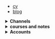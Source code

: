 * [cv](https://cv.iamv.ir)
* [blog](https://blog.iamv.ir)


<details>
<summary>
 <b>Channels</b>
</summary>
 
* [جالینوکس](https://t.me/jalinux) telegram channel, python minimal tips and tricks
* [البشه](https://t.me/bash_mash) telegram channel bash scripting tips and tricks 
* [Youtube](https://www.youtube.com/channel/UCc95fLUDogjmPlRwz2MZGNA)

</details>


<details>
<summary>
 <b>courses and notes</b>
</summary>
 
* [python notes](https://py.iamv.ir)
* [bash scripting notes](https://iamv.ir/bash)
* [awk scripting notes](https://iamv.ir/awk-wow)
* python courses (Tehran Institute of Technology)
  * [repositories](https://github.com/pymft)
  * [site](http://mft-python.ir)
  * [homeworks and assignments](http://mft-python.ir/hwpy/)
  * [sample codes](http://mft-python.ir/its)
  
</details>


<details>
<summary>
 <b>Accounts</b>
</summary>
 
 * [google scholar](#)
 * [researchgate](#)
 * [twitter](#)
 * [reddit](#)
 * [@v@mas.to](#)
 
</details>
